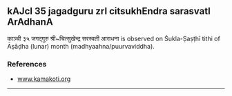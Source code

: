 ## kAJcI 35 jagadguru zrI citsukhEndra sarasvatI ArAdhanA

काञ्ची ३५ जगद्गुरु श्री~चित्सुखेन्द्र सरस्वती आराधना is observed on Śukla-Ṣaṣṭhī tithi of Āṣāḍha (lunar) month (madhyaahna/puurvaviddha).


### References
* www.kamakoti.org

---
